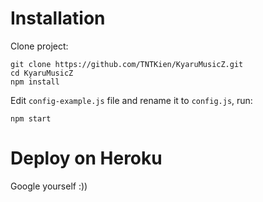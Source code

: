 # Installation
Clone project:

```
git clone https://github.com/TNTKien/KyaruMusicZ.git
cd KyaruMusicZ
npm install
```
Edit `config-example.js` file and rename it to `config.js`, run:
```
npm start
```
# Deploy on Heroku
Google yourself :))
